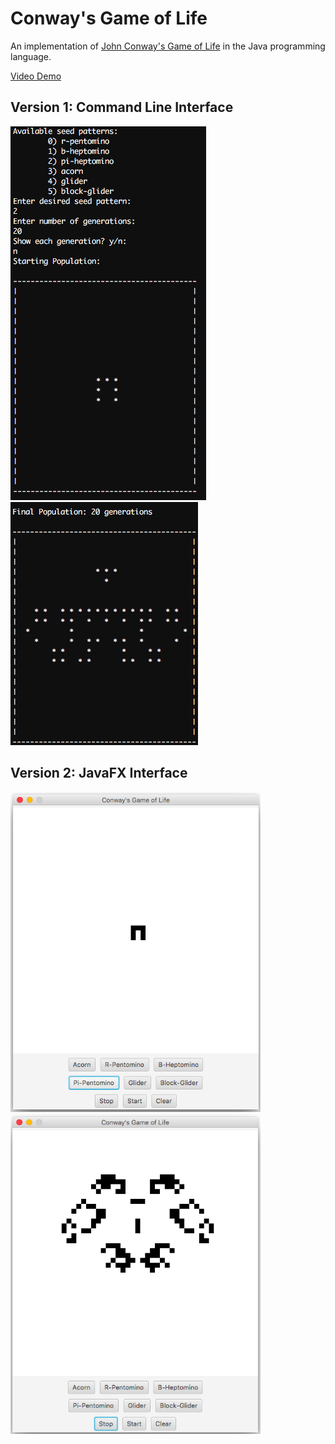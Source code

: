 # Conway's Game of Life
An implementation of [John Conway's Game of Life](https://en.wikipedia.org/wiki/Conway%27s_Game_of_Life) in the Java programming language.

<a href="https://youtu.be/-TO49lJeL4A?list=PLPbuMYYvX0NratcMkNWP5IRqj0E6w8SAU">Video Demo</a>

## Version 1: Command Line Interface
![CLI program start](https://github.com/amgoncalves/game-of-life-java/blob/master/images/cli_pi_pent_seed.png)
![CLI program end](https://github.com/amgoncalves/game-of-life-java/blob/master/images/cli_pi_pent_evolution.png)

## Version 2: JavaFX Interface
<img src="https://github.com/amgoncalves/game-of-life-java/blob/master/images/javaFX_pi_pent.png" width="400">
<img src="https://github.com/amgoncalves/game-of-life-java/blob/master/images/javaFX_pi_pent_evolution.png" width="400">
